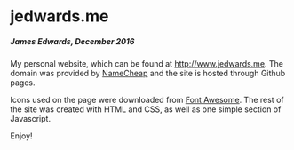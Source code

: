 # jedwards.me
##### James Edwards, December 2016

My personal website, which can be found at http://www.jedwards.me. The domain was provided by [NameCheap](https://nc.me) and the site is hosted through Github pages.

Icons used on the page were downloaded from [Font Awesome](http://fontawesome.io). The rest of the site was created with HTML and CSS, as well as one simple section of Javascript.

Enjoy!
